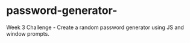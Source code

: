 # password-generator-
Week 3 Challenge - Create a random password generator using JS and window prompts. 
